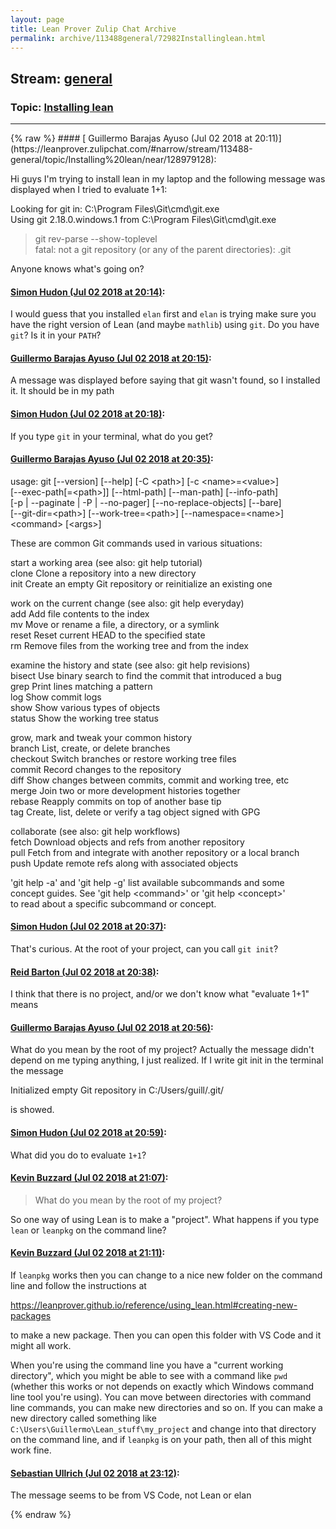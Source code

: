 ```yaml
---
layout: page
title: Lean Prover Zulip Chat Archive 
permalink: archive/113488general/72982Installinglean.html
---
```


## Stream: [general](https://leanprover-community.github.io/archive/113488general/index.html)
### Topic: [Installing lean](https://leanprover-community.github.io/archive/113488general/72982Installinglean.html)

---

<base href="https://leanprover.zulipchat.com">
{% raw %}
#### [ Guillermo Barajas Ayuso (Jul 02 2018 at 20:11)](https://leanprover.zulipchat.com/#narrow/stream/113488-general/topic/Installing%20lean/near/128979128):
<p>Hi guys I'm trying to install lean in my laptop and the following message was displayed when I tried to evaluate 1+1:</p>
<p>Looking for git in: C:\Program Files\Git\cmd\git.exe<br>
Using git 2.18.0.windows.1 from C:\Program Files\Git\cmd\git.exe</p>
<blockquote>
<p>git rev-parse --show-toplevel<br>
fatal: not a git repository (or any of the parent directories): .git</p>
</blockquote>
<p>Anyone knows what's going on?</p>

#### [ Simon Hudon (Jul 02 2018 at 20:14)](https://leanprover.zulipchat.com/#narrow/stream/113488-general/topic/Installing%20lean/near/128979306):
<p>I would guess that you installed <code>elan</code> first and <code>elan</code> is trying make sure you have the right version of Lean (and maybe <code>mathlib</code>) using <code>git</code>. Do you have <code>git</code>? Is it in your <code>PATH</code>?</p>

#### [ Guillermo Barajas Ayuso (Jul 02 2018 at 20:15)](https://leanprover.zulipchat.com/#narrow/stream/113488-general/topic/Installing%20lean/near/128979365):
<p>A message was displayed before saying that git wasn't found, so I installed it. It should be in my path</p>

#### [ Simon Hudon (Jul 02 2018 at 20:18)](https://leanprover.zulipchat.com/#narrow/stream/113488-general/topic/Installing%20lean/near/128979510):
<p>If you type <code>git</code> in your terminal, what do you get?</p>

#### [ Guillermo Barajas Ayuso (Jul 02 2018 at 20:35)](https://leanprover.zulipchat.com/#narrow/stream/113488-general/topic/Installing%20lean/near/128980408):
<p>usage: git [--version] [--help] [-C &lt;path&gt;] [-c &lt;name&gt;=&lt;value&gt;]<br>
           [--exec-path[=&lt;path&gt;]] [--html-path] [--man-path] [--info-path]<br>
           [-p | --paginate | -P | --no-pager] [--no-replace-objects] [--bare]<br>
           [--git-dir=&lt;path&gt;] [--work-tree=&lt;path&gt;] [--namespace=&lt;name&gt;]<br>
           &lt;command&gt; [&lt;args&gt;]</p>
<p>These are common Git commands used in various situations:</p>
<p>start a working area (see also: git help tutorial)<br>
   clone      Clone a repository into a new directory<br>
   init       Create an empty Git repository or reinitialize an existing one</p>
<p>work on the current change (see also: git help everyday)<br>
   add        Add file contents to the index<br>
   mv         Move or rename a file, a directory, or a symlink<br>
   reset      Reset current HEAD to the specified state<br>
   rm         Remove files from the working tree and from the index</p>
<p>examine the history and state (see also: git help revisions)<br>
   bisect     Use binary search to find the commit that introduced a bug<br>
   grep       Print lines matching a pattern<br>
   log        Show commit logs<br>
   show       Show various types of objects<br>
   status     Show the working tree status</p>
<p>grow, mark and tweak your common history<br>
   branch     List, create, or delete branches<br>
   checkout   Switch branches or restore working tree files<br>
   commit     Record changes to the repository<br>
   diff       Show changes between commits, commit and working tree, etc<br>
   merge      Join two or more development histories together<br>
   rebase     Reapply commits on top of another base tip<br>
   tag        Create, list, delete or verify a tag object signed with GPG</p>
<p>collaborate (see also: git help workflows)<br>
   fetch      Download objects and refs from another repository<br>
   pull       Fetch from and integrate with another repository or a local branch<br>
   push       Update remote refs along with associated objects</p>
<p>'git help -a' and 'git help -g' list available subcommands and some<br>
concept guides. See 'git help &lt;command&gt;' or 'git help &lt;concept&gt;'<br>
to read about a specific subcommand or concept.</p>

#### [ Simon Hudon (Jul 02 2018 at 20:37)](https://leanprover.zulipchat.com/#narrow/stream/113488-general/topic/Installing%20lean/near/128980520):
<p>That's curious. At the root of your project, can you call <code>git init</code>?</p>

#### [ Reid Barton (Jul 02 2018 at 20:38)](https://leanprover.zulipchat.com/#narrow/stream/113488-general/topic/Installing%20lean/near/128980572):
<p>I think that there is no project, and/or we don't know what "evaluate 1+1" means</p>

#### [ Guillermo Barajas Ayuso (Jul 02 2018 at 20:56)](https://leanprover.zulipchat.com/#narrow/stream/113488-general/topic/Installing%20lean/near/128981476):
<p>What do you mean by the root of my project? Actually the message didn't depend on me typing anything, I just realized. If I write git init in the terminal the message </p>
<p>Initialized empty Git repository in C:/Users/guill/.git/</p>
<p>is showed.</p>

#### [ Simon Hudon (Jul 02 2018 at 20:59)](https://leanprover.zulipchat.com/#narrow/stream/113488-general/topic/Installing%20lean/near/128981592):
<p>What did you do to evaluate <code>1+1</code>?</p>

#### [ Kevin Buzzard (Jul 02 2018 at 21:07)](https://leanprover.zulipchat.com/#narrow/stream/113488-general/topic/Installing%20lean/near/128981957):
<blockquote>
<p>What do you mean by the root of my project?</p>
</blockquote>
<p>So one way of using Lean is to make a "project". What happens if you type <code>lean</code> or <code>leanpkg</code> on the command line?</p>

#### [ Kevin Buzzard (Jul 02 2018 at 21:11)](https://leanprover.zulipchat.com/#narrow/stream/113488-general/topic/Installing%20lean/near/128982119):
<p>If <code>leanpkg</code> works then you can change to a nice new folder on the command line and follow the instructions at </p>
<p><a href="https://leanprover.github.io/reference/using_lean.html#creating-new-packages" target="_blank" title="https://leanprover.github.io/reference/using_lean.html#creating-new-packages">https://leanprover.github.io/reference/using_lean.html#creating-new-packages</a></p>
<p>to make a new package. Then you can open this folder with VS Code and it might all work. </p>
<p>When you're using the command line you have a "current working directory", which you might be able to see with a command like <code>pwd</code> (whether this works or not depends on exactly which Windows command line tool you're using). You can move between directories with command line commands, you can make new directories and so on. If you can make a new directory called something like <code>C:\Users\Guillermo\Lean_stuff\my_project</code> and change into that directory on the command line, and if <code>leanpkg</code> is on your path, then all of this might work fine.</p>

#### [ Sebastian Ullrich (Jul 02 2018 at 23:12)](https://leanprover.zulipchat.com/#narrow/stream/113488-general/topic/Installing%20lean/near/128987757):
<p>The message seems to be from VS Code, not Lean or elan</p>


{% endraw %}
